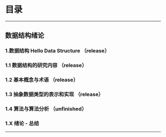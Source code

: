 # 目录

---

## 数据结构绪论

### 1.数据结构  Hello Data Structure （release）

### 1.1 数据结构的研究内容 （release）

### 1.2 基本概念与术语  （release）

### 1.3 抽象数据类型的表示和实现 （release）

### 1.4 算法与算法分析 （unfinished）

### 1.X 绪论 - 总结

---

